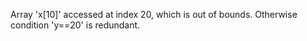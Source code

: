 Array 'x[10]' accessed at index 20, which is out of bounds. Otherwise condition 'y==20' is redundant.